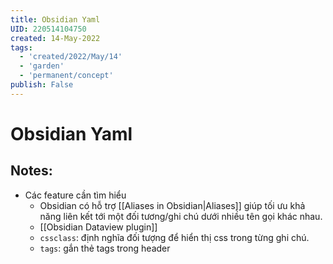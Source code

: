 ```yaml
---
title: Obsidian Yaml
UID: 220514104750
created: 14-May-2022
tags:
  - 'created/2022/May/14'
  - 'garden'
  - 'permanent/concept'
publish: False
---
```

# Obsidian Yaml

## Notes:
- Các feature cần tìm hiểu
	- Obsidian có hỗ trợ  [[Aliases in Obsidian|Aliases]] giúp tối ưu khả năng liên kết tới một đối tương/ghi chú dưới nhiều tên gọi khác nhau.
	- [[Obsidian Dataview plugin]]
	- `cssclass`: định nghĩa đối tượng để hiển thị css trong từng ghi chú.
	- `tags`: gắn thẻ tags trong header



